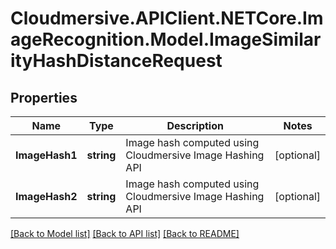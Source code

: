 # Cloudmersive.APIClient.NETCore.ImageRecognition.Model.ImageSimilarityHashDistanceRequest
## Properties

Name | Type | Description | Notes
------------ | ------------- | ------------- | -------------
**ImageHash1** | **string** | Image hash computed using Cloudmersive Image Hashing API | [optional] 
**ImageHash2** | **string** | Image hash computed using Cloudmersive Image Hashing API | [optional] 

[[Back to Model list]](../README.md#documentation-for-models) [[Back to API list]](../README.md#documentation-for-api-endpoints) [[Back to README]](../README.md)

